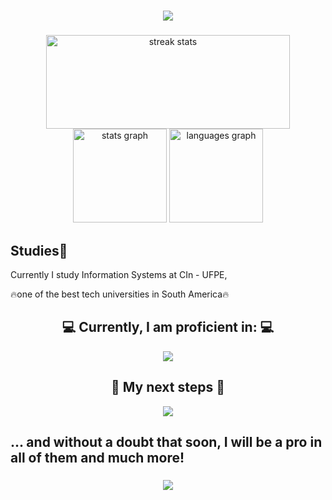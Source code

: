 <h1 align="center">
    <img src="https://readme-typing-svg.herokuapp.com/?font=Righteous&size=35&center=true&vCenter=true&width=500&height=70&duration=4000&lines=Hi+There!+👋;+I'm+Matheus+Pessoa!;And+i'm+Frontend+Developer" />
</h1>

###

<div align="center">
<img width=390 src="https://github-readme-streak-stats-salesp07.vercel.app/?user=matheusopessoa&count_private=false&theme=dracula&border_radius=10" height="150" alt="streak stats"/>
  <img src="https://github-readme-stats.vercel.app/api?username=matheusopessoa&hide_title=false&hide_rank=false&show_icons=true&include_all_commits=true&count_private=true&disable_animations=true&theme=dracula&locale=en&border_radius=10" height="150" alt="stats graph"  />
  <img src="https://github-readme-stats.vercel.app/api/top-langs?username=matheusopessoa&locale=en&hide_title=false&layout=compact&card_width=320&langs_count=5&theme=dracula&border_radius=10" height="150" alt="languages graph"  />
</div>

<h2 align="left">Studies📕</h2>
<p align="left">Currently I study Information Systems at CIn - UFPE,</p>
<p align="left">🔥one of the best tech universities in South America🔥</p>

###

<div align="center">


  <h2 align="center">💻 Currently, I am proficient in: 💻</h2>
<img src="https://skillicons.dev/icons?i=javascript,python,css,html,vscode,github,git" />
</div>

###


<div align="center">

 <h2 align="center">📌 My next steps 📌</h2>
<img src="https://skillicons.dev/icons?i=typescript,nextjs,react,tailwind,firebase,nodejs" />
 <h2 align="left">... and without a doubt that soon, I will be a pro in all of them and much more!</h2>

</div>

###

<h3 align="center">
    <img src="https://readme-typing-svg.herokuapp.com/?font=Righteous&size=25&center=true&vCenter=true&width=500&height=70&duration=4000&lines=Thanks+for+visiting!+👋;+Shoot+me+a+message+on+Linkedin!+:)">
</h3>


